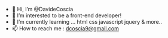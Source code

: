 - 👋 Hi, I’m @DavideCoscia
- 👀 I’m interested to be a front-end developer!
- 🌱 I’m currently learning ... html css javascript jquery & more.. 
- 📫 How to reach me : dcoscia9@gmail.com

